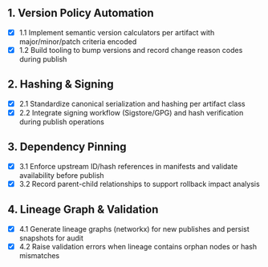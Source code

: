 ## 1. Version Policy Automation

- [x] 1.1 Implement semantic version calculators per artifact with major/minor/patch criteria encoded
- [x] 1.2 Build tooling to bump versions and record change reason codes during publish

## 2. Hashing & Signing

- [x] 2.1 Standardize canonical serialization and hashing per artifact class
- [x] 2.2 Integrate signing workflow (Sigstore/GPG) and hash verification during publish operations

## 3. Dependency Pinning

- [x] 3.1 Enforce upstream ID/hash references in manifests and validate availability before publish
- [x] 3.2 Record parent-child relationships to support rollback impact analysis

## 4. Lineage Graph & Validation

- [x] 4.1 Generate lineage graphs (networkx) for new publishes and persist snapshots for audit
- [x] 4.2 Raise validation errors when lineage contains orphan nodes or hash mismatches

